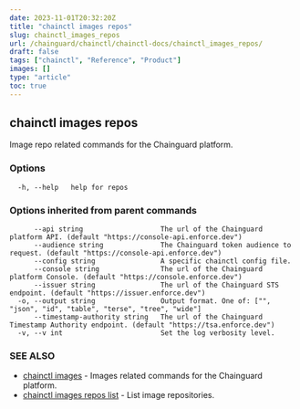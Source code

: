 ```yaml
---
date: 2023-11-01T20:32:20Z
title: "chainctl images repos"
slug: chainctl_images_repos
url: /chainguard/chainctl/chainctl-docs/chainctl_images_repos/
draft: false
tags: ["chainctl", "Reference", "Product"]
images: []
type: "article"
toc: true
---
```

## chainctl images repos

Image repo related commands for the Chainguard platform.

### Options

```
  -h, --help   help for repos
```

### Options inherited from parent commands

```
      --api string                   The url of the Chainguard platform API. (default "https://console-api.enforce.dev")
      --audience string              The Chainguard token audience to request. (default "https://console-api.enforce.dev")
      --config string                A specific chainctl config file.
      --console string               The url of the Chainguard platform Console. (default "https://console.enforce.dev")
      --issuer string                The url of the Chainguard STS endpoint. (default "https://issuer.enforce.dev")
  -o, --output string                Output format. One of: ["", "json", "id", "table", "terse", "tree", "wide"]
      --timestamp-authority string   The url of the Chainguard Timestamp Authority endpoint. (default "https://tsa.enforce.dev")
  -v, --v int                        Set the log verbosity level.
```

### SEE ALSO

* [chainctl images](/chainguard/chainctl/chainctl-docs/chainctl_images/)	 - Images related commands for the Chainguard platform.
* [chainctl images repos list](/chainguard/chainctl/chainctl-docs/chainctl_images_repos_list/)	 - List image repositories.

